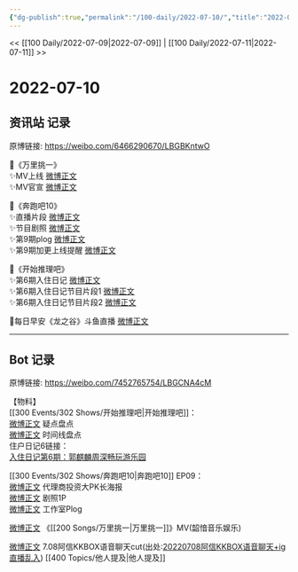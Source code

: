 ```yaml
---
{"dg-publish":true,"permalink":"/100-daily/2022-07-10/","title":"2022-07-10"}
---
```



<< [[100 Daily/2022-07-09\|2022-07-09]] | [[100 Daily/2022-07-11\|2022-07-11]] >>

# 2022-07-10

## 资讯站 记录

原博链接: https://weibo.com/6466290670/LBGBKntwO

🌟《万里挑一》  
✨MV上线 [微博正文](https://m.weibo.cn/6466290670/4789706992649650)  
✨MV官宣 [微博正文](https://m.weibo.cn/6466290670/4789801532789155)

🌟《奔跑吧10》  
✨直播片段 [微博正文](https://m.weibo.cn/6466290670/4789762533364016)  
✨节目剧照 [微博正文](https://m.weibo.cn/6466290670/4789714769674606)  
✨第9期plog [微博正文](https://m.weibo.cn/6466290670/4789664962052655)  
✨第9期加更上线提醒 [微博正文](https://m.weibo.cn/6466290670/4789665431294281)

🌟《开始推理吧》  
✨第6期入住日记 [微博正文](https://m.weibo.cn/6466290670/4789752437410475)  
✨第6期入住日记节目片段1 [微博正文](https://m.weibo.cn/6466290670/4789762848198397)  
✨第6期入住日记节目片段2 [微博正文](https://m.weibo.cn/6466290670/4789763834122492)

🌟每日早安《龙之谷》斗鱼直播 [微博正文](https://m.weibo.cn/6466290670/4789606635014844)

---
## Bot 记录

原博链接: https://weibo.com/7452765754/LBGCNA4cM

【物料】  
[[300 Events/302 Shows/开始推理吧\|开始推理吧]]：  
[微博正文](https://weibo.com/2162247381/LBCgPspn9) 疑点盘点  
[微博正文](https://weibo.com/2162247381/LBDuFmPsj) 时间线盘点  
住户日记6链接：  
[入住日记第6期：郭麒麟周深畅玩游乐园](https://weibo.cn/sinaurl?u=https%3A%2F%2Fv.qq.com%2Fx%2Fcover%2Fmzc002002mk02pi%2Fc00433jeh0k.html)

[[300 Events/302 Shows/奔跑吧10\|奔跑吧10]] EP09：  
[微博正文](https://weibo.com/5242381821/LBCgO29DH) 代理商投资大PK长海报  
[微博正文](https://weibo.com/5242381821/LBDQd2CTl) 剧照1P  
[微博正文](http://weibo.com/7478855230/LBCgOzaGy) 工作室Plog

[微博正文](https://weibo.com/7425544436/LBFHtsLvG) 《[[200 Songs/万里挑一\|万里挑一]]》MV(韶愔音乐娱乐)

[微博正文](https://weibo.com/7495641082/LBE5WrB7V) 7.08阿信KKBOX语音聊天cut(出处:[20220708阿信KKBOX语音聊天+ig直播乱入](https://weibo.cn/sinaurl?u=https%3A%2F%2Fwww.bilibili.com%2Fvideo%2FBV1tf4y1d7WD)) [[400 Topics/他人提及\|他人提及]]

